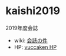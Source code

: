 # kaishi2019
2019年度会誌

- wiki: [会誌の件](https://github.com/vuccaken/kaishi2019/wiki/会誌の件)
- HP: [vuccaken HP](http://rp2017xy.starfree.jp)






